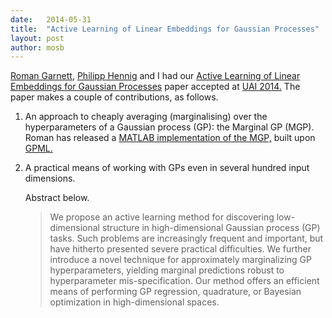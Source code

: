 ```yaml
---
date:   2014-05-31
title:  "Active Learning of Linear Embeddings for Gaussian Processes"
layout: post
author: mosb
---
```


[Roman Garnett](http://scholar.google.co.uk/citations?user=CUkAtC4AAAAJ), [Philipp Hennig](http://www.is.tuebingen.mpg.de/nc/employee/details/phennig.html) and I had our [Active Learning of Linear Embeddings for Gaussian Processes](http://arxiv.org/abs/1310.6740) paper accepted at [UAI 2014.](http://auai.org/uai2014) The paper makes a couple of contributions, as follows.

1.  An approach to cheaply averaging (marginalising) over the
        hyperparameters of a Gaussian process (GP): the Marginal GP
        (MGP). Roman has released a [MATLAB implementation
        of the MGP,](https://github.com/rmgarnett/mgp) built upon [GPML.](http://www.gaussianprocess.org/gpml/code/matlab/doc/index.html)
2.  A practical means of working with GPs even in several
        hundred input dimensions.

    Abstract below.
    > We propose an active learning method for discovering low-
    >         dimensional structure in high-dimensional Gaussian process (GP)
    >         tasks. Such problems are increasingly frequent and important,
    >         but have hitherto presented severe practical difficulties. We
    >         further introduce a novel technique for approximately
    >         marginalizing GP hyperparameters, yielding marginal predictions
    >         robust to hyperparameter mis-specification. Our method offers
    >         an efficient means of performing GP regression, quadrature, or
    >         Bayesian optimization in high-dimensional spaces.
